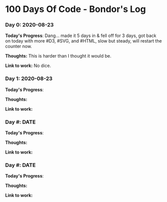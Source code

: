 # 100 Days Of Code - Bondor's Log


### Day 0: 2020-08-23

**Today's Progress**: Dang... made it 5 days in & fell off for 3 days, got back on today with more #D3, #SVG, and #HTML, slow but steady, will restart the counter now.

**Thoughts:** This is harder than I thought it would be.

**Link to work:** No dice.


### Day 1: 2020-08-23

**Today's Progress**: 

**Thoughts:**

**Link to work:**



### Day #: DATE

**Today's Progress**: 

**Thoughts:**

**Link to work:**


### Day #: DATE

**Today's Progress**: 

**Thoughts:**

**Link to work:**
